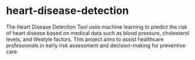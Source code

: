# heart-disease-detection
The Heart Disease Detection Tool uses machine learning to predict the risk of heart disease based on medical data such as blood pressure, cholesterol levels, and lifestyle factors. This project aims to assist healthcare professionals in early risk assessment and decision-making for preventive care
